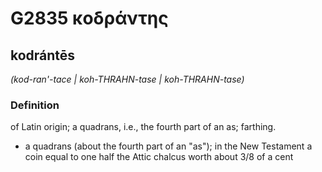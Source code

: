 # G2835 κοδράντης

## kodrántēs

_(kod-ran'-tace | koh-THRAHN-tase | koh-THRAHN-tase)_

### Definition

of Latin origin; a quadrans, i.e., the fourth part of an as; farthing.

- a quadrans (about the fourth part of an &quot;as&quot;); in the New Testament a coin equal to one half the Attic chalcus worth about 3/8 of a cent


